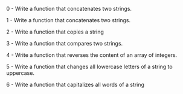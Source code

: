 0 - Write a function that concatenates two strings.

1 - Write a function that concatenates two strings.

2 - Write a function that copies a string

3 - Write a function that compares two strings.

4 - Write a function that reverses the content of an array of integers.

5 - Write a function that changes all lowercase letters of a string to uppercase.

6 - Write a function that capitalizes all words of a string

